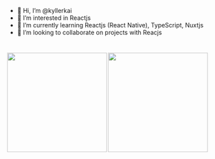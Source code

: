 - 👋 Hi, I’m @kyllerkai
- 👀 I’m interested in Reactjs
- 🌱 I’m currently learning Reactjs (React Native), TypeScript, Nuxtjs
- 💞️ I’m looking to collaborate on projects with Reacjs

<h1>
  <a href="https://github.com/kyllerkai"><img align="left" height="232rem" src="https://github-readme-stats.vercel.app/api/top-langs/?username=kyllerkai&theme=nord&hide_border=true&count_private=true" /></a>
  <a href="https://github.com/kyllerkai"><img align="center" height="232rem" src="https://github-readme-stats.vercel.app/api?username=kyllerkai&theme=nord&show_icons=false&count_private=true&hide_border=true&layout=compact" /></a><br>
</h1>

